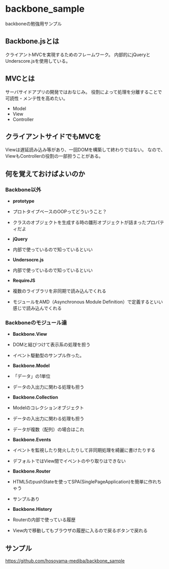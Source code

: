 # backbone_sample
backboneの勉強用サンプル

## Backbone.jsとは
クライアントMVCを実現するためのフレームワーク。
内部的にjQueryとUnderscore.jsを使用している。

## MVCとは
サーバサイドアプリの開発ではおなじみ。
役割によって処理を分離することで可読性・メンテ性を高めたい。

* Model
* View
* Controller

## クライアントサイドでもMVCを
Viewは遅延読み込み等があり、一回DOMを構築して終わりではない。
なので、ViewもControllerの役割の一部担うことがある。

## 何を覚えておけばよいのか

### Backbone以外

* __prototype__
 * プロトタイプベースのOOPってどういうこと？
 * クラスのオブジェクトを生成する時の雛形オブジェクトが詰まったプロパティだよ

* __jQuery__
 * 内部で使っているので知っているといい

* __Undersocre.js__
 * 内部で使っているので知っているといい

* __RequireJS__
 * 複数のライブラリを非同期で読み込んでくれる
 * モジュールをAMD（Asynchronous Module Definition）で定義するといい感じで読み込んでくれる

### Backboneのモジュール達

* __Backbone.View__
 * DOMと結びつけて表示系の処理を担う
 * イベント駆動型のサンプル作った。

* __Backbone.Model__
 * 「データ」の1単位
 * データの入出力に関わる処理も担う

* __Backbone.Collection__
 * Modelのコレクションオブジェクト
 * データの入出力に関わる処理も担う
 * データが複数（配列）の場合はこれ

* __Backbone.Events__
 * イベントを監視したり発火したりして非同期処理を綺麗に書けたりする
 * デフォルトではView間でイベントのやり取りはできない

* __Backbone.Router__
 * HTML5のpushStateを使ってSPA(SinglePageApplication)を簡単に作れちゃう
 * サンプルあり

* __Backbone.History__
 * Routerの内部で使っている履歴
 * View内で移動してもブラウザの履歴に入るので戻るボタンで戻れる

## サンプル
https://github.com/hosoyama-mediba/backbone_sample
